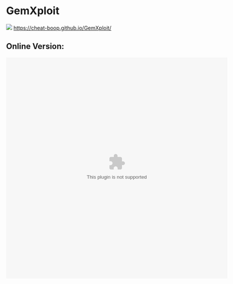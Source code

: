 <html>
  <h1>GemXploit</h1>
  <img src="https://repository-images.githubusercontent.com/193245021/de287500-9526-11e9-9833-b2d4ef085465">
  <a href="https://cheat-boop.github.io/GemXploit/">https://cheat-boop.github.io/GemXploit/</a>
  <h2>Online Version:</h2>
  <embed src="https://app-1541270960.000webhostapp.com/file.swf" width="600" height="600"/></embed>
</html>
